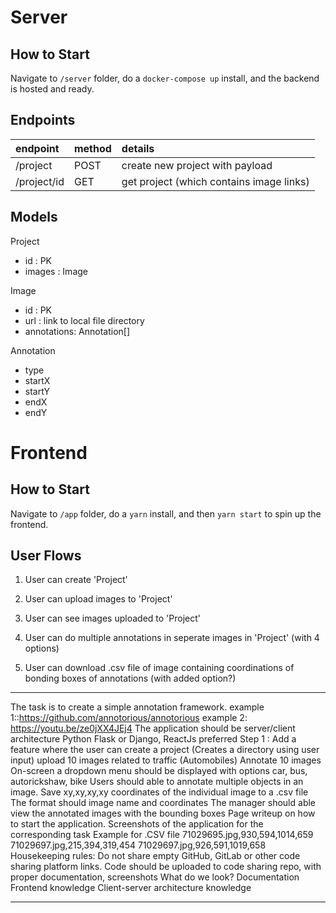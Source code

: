 # Server

## How to Start

Navigate to `/server` folder, do a `docker-compose up` install, and the backend is hosted and ready.

## Endpoints

| endpoint    | method | details                                  |
| :---------- | :----- | :--------------------------------------- |
| /project    | POST   | create new project with payload          |
| /project/id | GET    | get project (which contains image links) |

## Models

Project

- id : PK
- images : Image

Image

- id : PK
- url : link to local file directory
- annotations: Annotation[]

Annotation

- type
- startX
- startY
- endX
- endY

# Frontend

## How to Start

Navigate to `/app` folder, do a `yarn` install, and then `yarn start` to spin up the frontend.

## User Flows

1. User can create 'Project'
1. User can upload images to 'Project'
1. User can see images uploaded to 'Project'

1. User can do multiple annotations in seperate images in 'Project' (with 4 options)

1. User can download .csv file of image containing coordinations of bonding boxes of annotations (with added option?)

---

The task is to create a simple annotation framework.
example 1::https://github.com/annotorious/annotorious
example 2: https://youtu.be/ze0jXX4JEj4
The application should be server/client architecture
Python Flask or Django, ReactJs preferred
Step 1 :
Add a feature where the user can create a project (Creates a directory using user input)
upload 10 images related to traffic (Automobiles)
Annotate 10 images
On-screen a dropdown menu should be displayed with options car, bus, autorickshaw, bike
Users should able to annotate multiple objects in an image.
Save xy,xy,xy,xy coordinates of the individual image to a .csv file
The format should image name and coordinates
The manager should able view the annotated images with the bounding boxes
Page writeup on how to start the application.
Screenshots of the application for the corresponding task
Example for .CSV file
71029695.jpg,930,594,1014,659
71029697.jpg,215,394,319,454
71029697.jpg,926,591,1019,658
Housekeeping rules:
Do not share empty GitHub, GitLab or other code sharing platform links.
Code should be uploaded to code sharing repo, with proper documentation, screenshots
What do we look?
Documentation
Frontend knowledge
Client-server architecture knowledge

---
